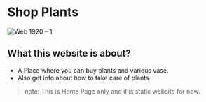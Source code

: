 # Shop Plants

![Web 1920 – 1](https://github.com/ShrikeshB/Plant_Shop/assets/105501579/505f0f4c-bcdb-4060-b137-9d3133fc7f52)

## What this website is about?
* A Place where you can buy plants and various vase.
* Also get info about how to take care of plants.
> note:
> This is Home Page only and it is static website for now.



